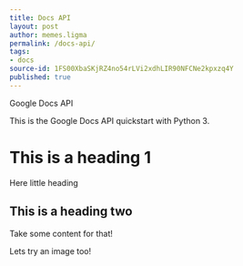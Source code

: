 ```yaml
---
title: Docs API
layout: post
author: memes.ligma
permalink: /docs-api/
tags:
- docs
source-id: 1FS00XbaSKjRZ4no54rLVi2xdhLIR90NFCNe2kpxzq4Y
published: true
---
```

Google Docs API

This is the Google Docs API quickstart with Python 3.

# This is a heading 1

Here little heading

## This is a heading two

Take some content for that!

Lets try an image too!

